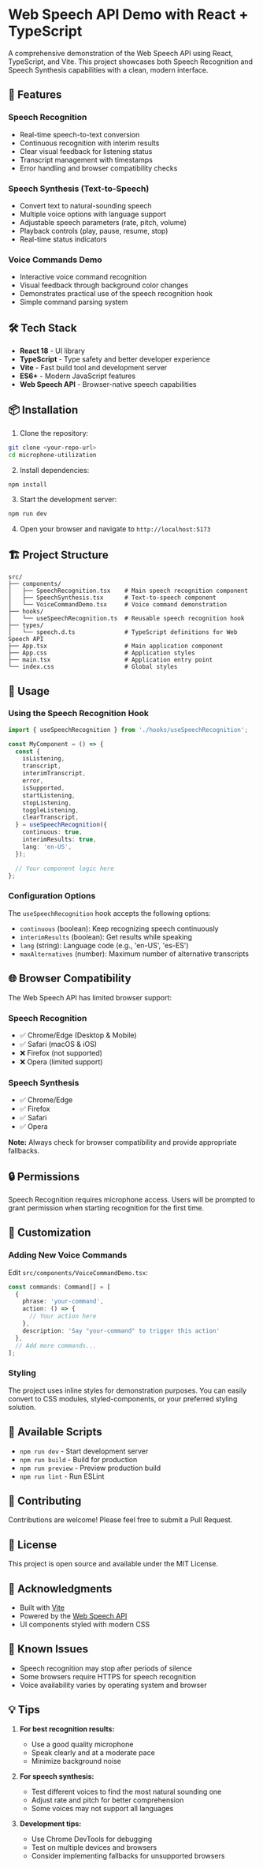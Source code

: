 # Web Speech API Demo with React + TypeScript

A comprehensive demonstration of the Web Speech API using React, TypeScript, and Vite. This project showcases both Speech Recognition and Speech Synthesis capabilities with a clean, modern interface.

## 🚀 Features

### Speech Recognition
- Real-time speech-to-text conversion
- Continuous recognition with interim results
- Clear visual feedback for listening status
- Transcript management with timestamps
- Error handling and browser compatibility checks

### Speech Synthesis (Text-to-Speech)
- Convert text to natural-sounding speech
- Multiple voice options with language support
- Adjustable speech parameters (rate, pitch, volume)
- Playback controls (play, pause, resume, stop)
- Real-time status indicators

### Voice Commands Demo
- Interactive voice command recognition
- Visual feedback through background color changes
- Demonstrates practical use of the speech recognition hook
- Simple command parsing system

## 🛠️ Tech Stack

- **React 18** - UI library
- **TypeScript** - Type safety and better developer experience
- **Vite** - Fast build tool and development server
- **ES6+** - Modern JavaScript features
- **Web Speech API** - Browser-native speech capabilities

## 📦 Installation

1. Clone the repository:
```bash
git clone <your-repo-url>
cd microphone-utilization
```

2. Install dependencies:
```bash
npm install
```

3. Start the development server:
```bash
npm run dev
```

4. Open your browser and navigate to `http://localhost:5173`

## 🏗️ Project Structure

```
src/
├── components/
│   ├── SpeechRecognition.tsx    # Main speech recognition component
│   ├── SpeechSynthesis.tsx      # Text-to-speech component
│   └── VoiceCommandDemo.tsx     # Voice command demonstration
├── hooks/
│   └── useSpeechRecognition.ts  # Reusable speech recognition hook
├── types/
│   └── speech.d.ts              # TypeScript definitions for Web Speech API
├── App.tsx                      # Main application component
├── App.css                      # Application styles
├── main.tsx                     # Application entry point
└── index.css                    # Global styles
```

## 🎯 Usage

### Using the Speech Recognition Hook

```typescript
import { useSpeechRecognition } from './hooks/useSpeechRecognition';

const MyComponent = () => {
  const {
    isListening,
    transcript,
    interimTranscript,
    error,
    isSupported,
    startListening,
    stopListening,
    toggleListening,
    clearTranscript,
  } = useSpeechRecognition({
    continuous: true,
    interimResults: true,
    lang: 'en-US',
  });

  // Your component logic here
};
```

### Configuration Options

The `useSpeechRecognition` hook accepts the following options:

- `continuous` (boolean): Keep recognizing speech continuously
- `interimResults` (boolean): Get results while speaking
- `lang` (string): Language code (e.g., 'en-US', 'es-ES')
- `maxAlternatives` (number): Maximum number of alternative transcripts

## 🌐 Browser Compatibility

The Web Speech API has limited browser support:

### Speech Recognition
- ✅ Chrome/Edge (Desktop & Mobile)
- ✅ Safari (macOS & iOS)
- ❌ Firefox (not supported)
- ❌ Opera (limited support)

### Speech Synthesis
- ✅ Chrome/Edge
- ✅ Firefox
- ✅ Safari
- ✅ Opera

**Note:** Always check for browser compatibility and provide appropriate fallbacks.

## 🔒 Permissions

Speech Recognition requires microphone access. Users will be prompted to grant permission when starting recognition for the first time.

## 🎨 Customization

### Adding New Voice Commands

Edit `src/components/VoiceCommandDemo.tsx`:

```typescript
const commands: Command[] = [
  {
    phrase: 'your-command',
    action: () => {
      // Your action here
    },
    description: 'Say "your-command" to trigger this action'
  },
  // Add more commands...
];
```

### Styling

The project uses inline styles for demonstration purposes. You can easily convert to CSS modules, styled-components, or your preferred styling solution.

## 📝 Available Scripts

- `npm run dev` - Start development server
- `npm run build` - Build for production
- `npm run preview` - Preview production build
- `npm run lint` - Run ESLint

## 🤝 Contributing

Contributions are welcome! Please feel free to submit a Pull Request.

## 📄 License

This project is open source and available under the MIT License.

## 🙏 Acknowledgments

- Built with [Vite](https://vitejs.dev/)
- Powered by the [Web Speech API](https://developer.mozilla.org/en-US/docs/Web/API/Web_Speech_API)
- UI components styled with modern CSS

## 🐛 Known Issues

- Speech recognition may stop after periods of silence
- Some browsers require HTTPS for speech recognition
- Voice availability varies by operating system and browser

## 💡 Tips

1. **For best recognition results:**
   - Use a good quality microphone
   - Speak clearly and at a moderate pace
   - Minimize background noise

2. **For speech synthesis:**
   - Test different voices to find the most natural sounding one
   - Adjust rate and pitch for better comprehension
   - Some voices may not support all languages

3. **Development tips:**
   - Use Chrome DevTools for debugging
   - Test on multiple devices and browsers
   - Consider implementing fallbacks for unsupported browsers